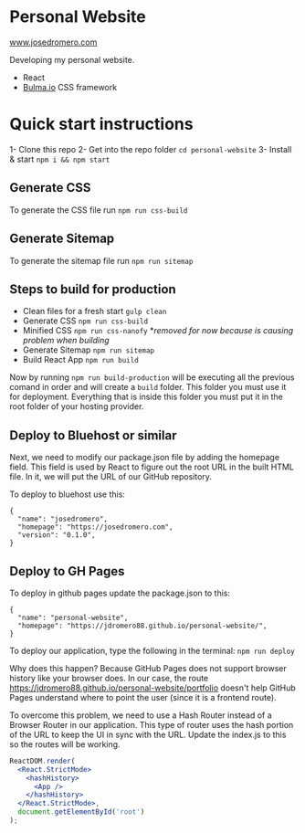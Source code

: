 # Personal Website
www.josedromero.com

Developing my personal website.

- React
- [Bulma.io](https://bulma.io/) CSS framework

# Quick start instructions
1- Clone this repo
2- Get into the repo folder `cd personal-website`
3- Install & start `npm i && npm start`

## Generate CSS
To generate the CSS file run `npm run css-build`

## Generate Sitemap
To generate the sitemap file run `npm run sitemap`

## Steps to build for production
- Clean files for a fresh start `gulp clean`
- Generate CSS `npm run css-build`
- Minified CSS `npm run css-nanofy` **removed for now because is causing problem when building*
- Generate Sitemap `npm run sitemap`
- Build React App `npm run build`

Now by running `npm run build-production` will be executing all the previous comand in order and will create a `build` folder. This folder you must use it for deployment. Everything that is inside this folder you must put it in the root folder of your hosting provider.

## Deploy to Bluehost or similar
Next, we need to modify our package.json file by adding the homepage field. This field is used by React to figure out the root URL in the built HTML file. In it, we will put the URL of our GitHub repository.

To deploy to bluehost use this:
```
{
  "name": "josedromero",
  "homepage": "https://josedromero.com",
  "version": "0.1.0",
}
```

## Deploy to GH Pages
To deploy in github pages update the package.json to this:
```
{
  "name": "personal-website",
  "homepage": "https://jdromero88.github.io/personal-website/",
}  
```
To deploy our application, type the following in the terminal:
`npm run deploy`

Why does this happen? Because GitHub Pages does not support browser history like your browser does. In our case, the route https://jdromero88.github.io/personal-website/portfolio doesn't help GitHub Pages understand where to point the user (since it is a frontend route).

To overcome this problem, we need to use a Hash Router instead of a Browser Router in our application. This type of router uses the hash portion of the URL to keep the UI in sync with the URL.
Update the index.js to this so the routes will be working.
```jsx
ReactDOM.render(
  <React.StrictMode>
    <hashHistory>
      <App />
    </hashHistory>
  </React.StrictMode>,
  document.getElementById('root')
);
```